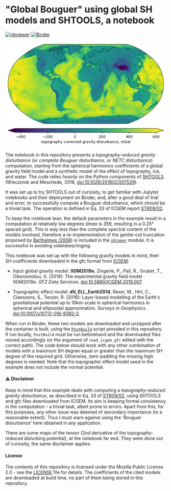 # "Global Bouguer" using global SH models and SHTOOLS, a notebook

[![nbviewer](https://raw.githubusercontent.com/jupyter/design/master/logos/Badges/nbviewer_badge.svg)](https://nbviewer.jupyter.org/github/apasto/ggm_bg_maps_binder/blob/master/ggm_bg.ipynb)
[![Binder](https://mybinder.org/badge_logo.svg)](https://mybinder.org/v2/gh/apasto/ggm_bg_maps_binder/master?filepath=ggm_bg.ipynb)

![Global map of the computed topography-reduced gravity disturbance](./readme_figures/bg_gd.png)

The notebook in this repository presents a *topography-reduced gravity disturbance* (or *complete Bouguer disturbance*, or *NETC disturbance*) computation, starting from the spherical harmonics coefficients of a global gravity field model and a synthetic model of the effect of topography, ice, and water. The code relies *heavily* on the Python components of [SHTOOLS](https://shtools.oca.eu/shtools/public/) (Wieczorek and Meschede, 2018, [doi:10.1029/2018GC007529](https://doi.org/10.1029/2018GC007529)).

It was set up to try SHTOOLS out of curiosity, to get familiar with Jupyter notebooks and their deployment on Binder, and, after a good deal of trial and error, to successfully compute a Bouguer disturbance, which *should* be a trivial task. The operation is defined in Eq. 33 of ICGEM report [STR09/02](https://doi.org/10.2312/GFZ.b103-0902-26).

To keep the notebook lean, the default parameters in the example result in a computation at relatively low degrees (*lmax* is 359, resulting in a 0.25° spaced grid). This is way less than the complete spectral content of the models involved, therefore a re-implementation of the gentle-cut truncation proposed by [Barthelmes (2008)](http://icgem.gfz-potsdam.de/gentlecut_engl.pdf) is included in the [`shtaper`](./shtaper.py) module.
It is successful in avoiding sidelobes/ringing.

This notebook was set up with the following gravity models in mind, their SH coefficients downloaded in the gfc format from [ICGEM](http://icgem.gfz-potsdam.de/home):

* Input global gravity model: **XGM2019e**, Zingerle, P., Pail, R., Gruber, T., Oikonomidou, X. (2019): The experimental gravity field model XGM2019e. *GFZ Data Services*. [doi:10.5880/ICGEM.2019.007](http://doi.org/10.5880/ICGEM.2019.007).

* Topographic effect model: **dV_ELL_Earth2014**, Rexer, M., Hirt, C., Claessens, S., Tenzer, R. (2016): Layer-based modelling of the Earth's gravitational potential up to 10km-scale in spherical harmonics in spherical and ellipsoidal approximation. *Surveys in Geophysics*. [doi:10.1007/s10712-016-9382-2](https://doi.org/10.1007/s10712-016-9382-2).

When run in Binder, these two models are downloaded and unzipped after the container is built, using the [`PostBuild`](./binder/postBuild) script provided in this repository.
If run locally, `PostBuild` must be run beforehand and the downloaded files moved accordingly (or the argument of `read_icgem_gfc` edited with the correct path).
The code below should work with any other combination of models with a maximum SH degree equal or greater than the maximum SH degree of the required grid. Otherwise, zero-padding the missing high degrees is needed.
Note that the topographic effect model used in the example does not include the normal potential.

#### ⚠️ Disclaimer
Keep in mind that this example deals with computing a *topography-reduced gravity disturbance*, as described in Eq. 33 of [STR09/02](https://doi.org/10.2312/GFZ.b103-0902-26), using SHTOOLS and gfc files downloaded from ICGEM. 
Its aim is keeping formal consistency in the computation - a trivial task, albeit prone to errors.
Apart from this, for this purposes, any other issue was deemed of secondary importance (to a reasonable extent). Thus I must warn against using the 'Bouguer disturbance' here obtained in any application.

There are some maps of the tensor (2nd derivative of the topography-reduced disturbing potential), at the notebook far end.
They were done out of curiosity, the same disclaimer applies.

#### License
The contents of this repository is licensed under the Mozilla Public License 2.0 - see the [LICENSE](LICENSE) file for details.
The coefficients of the cited models are downloaded at build time, no part of them being stored in this repository.
